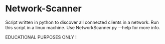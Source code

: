 # Network-Scanner
Script written in python to discover all connected clients in a network.
Run this script in a linux machine.
Use NetworkScanner.py --help for more info.


EDUCATIONAL PURPOSES ONLY !
